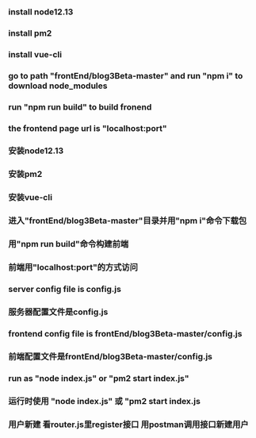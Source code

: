 ### install node12.13
### install pm2
### install vue-cli
### go to path "frontEnd/blog3Beta-master" and run "npm i" to download node_modules
### run "npm run build" to build fronend
### the frontend page url is "localhost:port"
### 安装node12.13
### 安装pm2
### 安装vue-cli
### 进入"frontEnd/blog3Beta-master"目录并用"npm i"命令下载包 
### 用"npm run build"命令构建前端
### 前端用"localhost:port"的方式访问


### server config file is config.js
### 服务器配置文件是config.js

### frontend config file is frontEnd/blog3Beta-master/config.js
### 前端配置文件是frontEnd/blog3Beta-master/config.js

### run as "node index.js" or "pm2 start index.js"
### 运行时使用 "node index.js" 或 "pm2 start index.js

### 用户新建 看router.js里register接口 用postman调用接口新建用户
